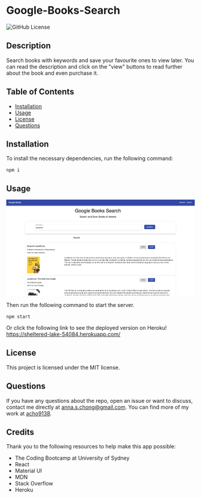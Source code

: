 # Google-Books-Search

![GitHub License](https://img.shields.io/badge/License-MIT-blue.svg)

## Description

Search books with keywords and save your favourite ones to view later. You can read the description and click on the "view" buttons to read further about the book and even purchase it.

## Table of Contents

* [Installation](#installation)
* [Usage](#usage)
* [License](#license)
* [Questions](#questions)

## Installation

To install the necessary dependencies, run the following command:

```
npm i
```

## Usage

![image](./client/public/assets/screenshot.png)

Then run the following command to start the server.
```
npm start
```

Or click the following link to see the deployed version on Heroku!
https://sheltered-lake-54084.herokuapp.com/

## License

This project is licensed under the MIT license.

## Questions

If you have any questions about the repo, open an issue or want to discuss, contact me directly at anna.s.chong@gmail.com. You can find more of my work at [acho9138](https://github.com/acho9138/.).

## Credits

Thank you to the following resources to help make this app possible:

- The Coding Bootcamp at University of Sydney
- React
- Material UI
- MDN
- Stack Overflow
- Heroku